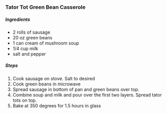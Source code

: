 ### Tator Tot Green Bean Casserole

##### Ingredients
- 2 rolls of sausage
- 20 oz green beans
- 1 can cream of mushroom soup
- 1/4 cup milk
- salt and pepper

##### Steps
1. Cook sausage on stove. Salt to desired
2. Cook green beans in microwave
3. Spread sausage in bottom of pan and green beans over top.
4. Combine soup and milk and pour over the first two layers. Spread tator tots on top.
5. Bake at 350 degrees for 1.5 hours in glass